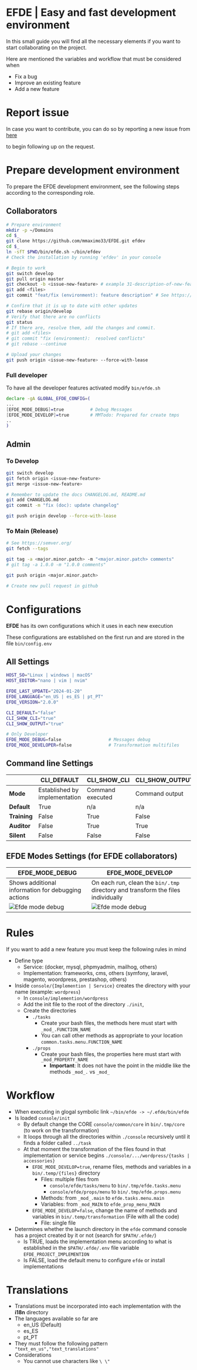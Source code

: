 # EFDE | Easy and fast development environment
In this small guide you will find all the necessary elements if you want to start collaborating on the project.

Here are mentioned the variables and workflow that must be considered when
- Fix a bug
- Improve an existing feature
- Add a new feature

# Report issue 
In case you want to contribute, you can do so by reporting a new issue from [here](https://github.com/mmaximo33/EFDE/issues/new/choose)

to begin following up on the request.

# Prepare development environment
To prepare the EFDE development environment, see the following steps according to the corresponding role.

## Collaborators
```sh
# Prepare environment
mkdir -p ~/Domains
cd $_
git clone https://github.com/mmaximo33/EFDE.git efdev
cd $_
ln -sfT $PWD/bin/efde.sh ~/bin/efdev 
# Check the installation by running 'efdev' in your console

# Begin to work
git switch develop
git pull origin master
git checkout -b <issue-new-feature> # example 31-description-of-new-feature
git add <files>
git commit "feat/fix (environment): feature description" # See https://www.conventionalcommits.org/en/v1.0.0/

# Confirm that it is up to date with other updates
git rebase origin/develop
# Verify that there are no conflicts
git status
# If there are, resolve them, add the changes and commit.
# git add <files>
# git commit "fix (environment):  resolved conflicts"
# git rebase --continue

# Upload your changes
git push origin <issue-new-feature> --force-with-lease
```

### Full developer
To have all the developer features activated modify `bin/efde.sh`

```sh
declare -gA GLOBAL_EFDE_CONFIG=(
...
[EFDE_MODE_DEBUG]=true          # Debug Messages
[EFDE_MODE_DEVELOP]=true        # MMTodo: Prepared for create tmps
..
)
```

## Admin
### To Develop
```sh
git switch develop
git fetch origin <issue-new-feature>
git merge <issue-new-feature>

# Remember to update the docs CHANGELOG.md, README.md 
git add CHANGELOG.md 
git commit -m "fix (doc): update changelog" 

git push origin develop --force-with-lease
```

### To Main (Release)
```sh
# See https://semver.org/
git fetch --tags

git tag -a <major.minor.patch> -m "<major.minor.patch> comments" 
# git tag -a 1.0.0 -m "1.0.0 comments" 

git push origin <major.minor.patch>

# Create new pull request in github
```

# Configurations
**EFDE** has its own configurations which it uses in each new execution

These configurations are established on the first run and are stored in the file `bin/config.env`

## All Settings
```sh
HOST_SO="Linux | windows | macOS"
HOST_EDITOR="nano | vim | nvim"

EFDE_LAST_UPDATE="2024-01-20"
EFDE_LANGUAGE="en_US | es_ES | pt_PT"
EFDE_VERSION="2.0.0"

CLI_DEFAULT="false"                    
CLI_SHOW_CLI="true"
CLI_SHOW_OUTPUT="true"

# Only Developer 
EFDE_MODE_DEBUG=false                  # Messages debug
EFDE_MODE_DEVELOPER=false              # Transformation multifiles
```

## Command line Settings

|              | CLI_DEFAULT                     | CLI_SHOW_CLI            | CLI_SHOW_OUTPUT           |
|--------------|---------------------------------|-------------------------|---------------------------|
| **Mode**     | Established by implementation   | Command executed        | Command output            |
| **Default**  | True                            | n/a                     | n/a                       |
| **Training** | False                           | True                    | False                     |
| **Auditor**  | False                           | True                    | True                      |
| **Silent**   | False                           | False                   | False                     |

## EFDE Modes Settings (for EFDE collaborators)

| EFDE_MODE_DEBUG                                    | EFDE_MODE_DEVELOP                                                                | 
|----------------------------------------------------|----------------------------------------------------------------------------------|
| Shows additional information for debugging actions | On each run, clean the `bin/.tmp` directory and transform the files individually | 
| ![Efde mode debug](./media/efde_mode_debug.png)    | ![Efde mode debug](./media/efde_mode_developer.png)                              |  


# Rules 
If you want to add a new feature you must keep the following rules in mind
- Define type
  - Service: (docker, mysql, phpmyadmin, mailhog, others)
  - Implementation: frameworks, cms, others (symfony, laravel, magento, woordpress, prestashop, others)
- Inside `console/{Implemention | Service}` creates the directory with your name (example: `wordpress`)
  - In `console/implemention/wordpress`
  - Add the init file to the root of the directory `./init`, 
  - Create the directories
    - `./tasks`
      - Create your bash files, the methods here must start with `_mod_.FUNCTION_NAME`
      - You can call other methods as appropriate to your location `common.tasks.menu.FUNCTION_NAME`
    - `./props`
      - Create your bash files, the properties here must start with `_mod_PROPERTY_NAME`
        - **Important**: It does not have the point in the middle like the methods `_mod_.` vs `_mod_` 

# Workflow
- When executing in glogal symbolic link `~/bin/efde -> ~/.efde/bin/efde`
- Is loaded `console/init`
  - By default change the CORE `console/common/core` in `bin/.tmp/core` (to work on the transformation)
  - It loops through all the directories within `./console` recursively until it finds a folder called `../task`
  - At that moment the transformation of the files found in that implementation or service begins `./console/.../wordpress/{tasks | accessories}`
    - `EFDE_MODE_DEVELOP=true`, rename files, methods and variables in a `bin/.temp/{files}` directory
      - Files: multiple files from 
        - `console/efde/tasks/menu` to `bin/.tmp/efde.tasks.menu`
        - `console/efde/props/menu` to `bin/.tmp/efde.props.menu`
      - Methods: from `_mod_.main` to `efde.tasks.menu.main`
      - Variables: from `_mod_MAIN` to `efde_prop_menu_MAIN`
    - `EFDE_MODE_DEVELOP=false`, change the name of methods and variables in `bin/.temp/transformation` (File with all the code)
      - File: single file
-  Determines whether the launch directory in the `efde` command console has a project created by it or not (search for `$PATH/.efde/`)
   - Is TRUE, loads the implementation menu according to what is established in the `$PATH/.efde/.env` file variable `EFDE_PROJECT_IMPLEMENTION`
   - Is FALSE, load the default menu to configure `efde` or install implementations

# Translations
- Translations must be incorporated into each implementation with the **i18n** directory
- The languages available so far are
    - en_US (Default)
    - es_ES
    - pt_PT
- They must follow the following pattern ```
"text_en_us","text_translations"```
- Considerations
  - You cannot use characters like ```\ \"```